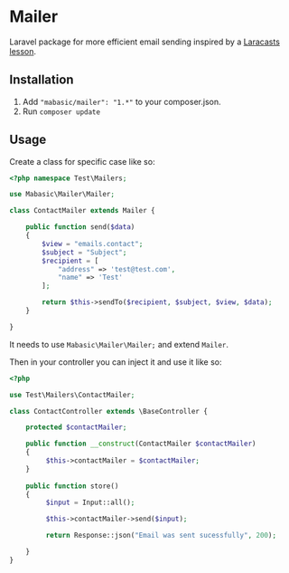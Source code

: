 # Mailer

Laravel package for more efficient email sending inspired by a [Laracasts lesson](https://laracasts.com/lessons/mailers).

## Installation

1. Add `"mabasic/mailer": "1.*"` to your composer.json.
2. Run `composer update`

## Usage

Create a class for specific case like so:

```php
<?php namespace Test\Mailers;

use Mabasic\Mailer\Mailer;

class ContactMailer extends Mailer {

    public function send($data)
    {
        $view = "emails.contact";
        $subject = "Subject";
        $recipient = [
            "address" => 'test@test.com',
            "name" => 'Test'
        ];

        return $this->sendTo($recipient, $subject, $view, $data);
    }

}
```

It needs to use `Mabasic\Mailer\Mailer;` and extend `Mailer`.

Then in your controller you can inject it and use it like so:

```php
<?php

use Test\Mailers\ContactMailer;

class ContactController extends \BaseController {

	protected $contactMailer;

	public function __construct(ContactMailer $contactMailer)
	{
		 $this->contactMailer = $contactMailer;
	}
	
	public function store()
	{
		 $input = Input::all();

		 $this->contactMailer->send($input);

		 return Response::json("Email was sent sucessfully", 200);

	}
}
```

